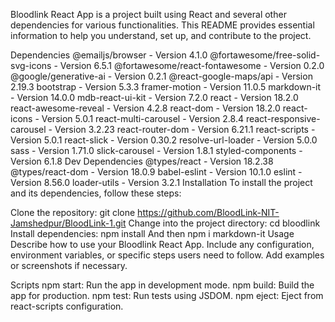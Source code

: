 
Bloodlink React App is a project built using React and several other dependencies for various functionalities. This README provides essential information to help you understand, set up, and contribute to the project.

Dependencies
@emailjs/browser - Version 4.1.0
@fortawesome/free-solid-svg-icons - Version 6.5.1
@fortawesome/react-fontawesome - Version 0.2.0
@google/generative-ai - Version 0.2.1
@react-google-maps/api - Version 2.19.3
bootstrap - Version 5.3.3
framer-motion - Version 11.0.5
markdown-it - Version 14.0.0
mdb-react-ui-kit - Version 7.2.0
react - Version 18.2.0
react-awesome-reveal - Version 4.2.8
react-dom - Version 18.2.0
react-icons - Version 5.0.1
react-multi-carousel - Version 2.8.4
react-responsive-carousel - Version 3.2.23
react-router-dom - Version 6.21.1
react-scripts - Version 5.0.1
react-slick - Version 0.30.2
resolve-url-loader - Version 5.0.0
sass - Version 1.71.0
slick-carousel - Version 1.8.1
styled-components - Version 6.1.8
Dev Dependencies
@types/react - Version 18.2.38
@types/react-dom - Version 18.0.9
babel-eslint - Version 10.1.0
eslint - Version 8.56.0
loader-utils - Version 3.2.1
Installation
To install the project and its dependencies, follow these steps:

Clone the repository: git clone https://github.com/BloodLink-NIT-Jamshedpur/BloodLink-1.git
Change into the project directory: cd bloodlink
Install dependencies: npm install
And then npm i markdown-it
Usage
Describe how to use your Bloodlink React App. Include any configuration, environment variables, or specific steps users need to follow. Add examples or screenshots if necessary.

Scripts
npm start: Run the app in development mode.
npm build: Build the app for production.
npm test: Run tests using JSDOM.
npm eject: Eject from react-scripts configuration.
